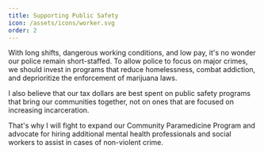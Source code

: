 ```yaml
---
title: Supporting Public Safety
icon: /assets/icons/worker.svg
order: 2
---
```


With long shifts, dangerous working conditions, and low pay, it's no wonder our police remain short-staffed. To allow police to focus on major crimes, we should invest in programs that reduce homelessness, combat addiction, and deprioritize the enforcement of marijuana laws.

I also believe that our tax dollars are best spent on public safety programs that bring our communities together, not on ones that are focused on increasing incarceration.

That's why I will fight to expand our Community Paramedicine Program and advocate for hiring additional mental health professionals and social workers to assist in cases of non-violent crime.
